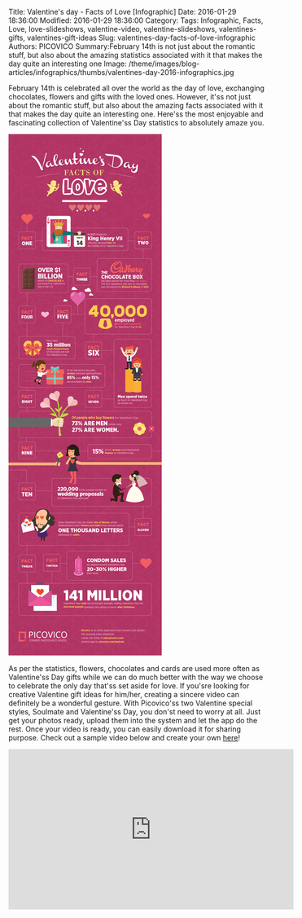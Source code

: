 Title: Valentine&#39;s day - Facts of Love [Infographic]
Date: 2016-01-29 18:36:00
Modified: 2016-01-29 18:36:00
Category: 
Tags: Infographic, Facts, Love, love-slideshows, valentine-video, valentine-slideshows, valentines-gifts, valentines-gift-ideas
Slug: valentines-day-facts-of-love-infographic
Authors: PICOVICO
Summary:February 14th is not just about the romantic stuff, but also about the amazing statistics associated with it that makes the day quite an interesting one
Image: /theme/images/blog-articles/infographics/thumbs/valentines-day-2016-infographics.jpg

February 14th is celebrated all over the world as the day of love, exchanging chocolates, flowers and gifts with the loved ones. However, it&#39;ss not just about the romantic stuff, but also about the amazing facts associated with it that makes the day quite an interesting one. Here&#39;ss the most enjoyable and fascinating collection of Valentine&#39;ss Day statistics to absolutely amaze you.

![Valentine&#39;ss day infographic](/theme/images/blog-articles/infographics/valentines-day-2016-infographics.jpg)

As per the statistics, flowers, chocolates and cards are used more often as Valentine&#39;ss Day gifts while we can do much better with the way we choose to celebrate the only day that&#39;ss set aside for love.
If you&#39;sre looking for creative Valentine gift ideas for him/her, creating a sincere video can definitely be a wonderful gesture. With Picovico&#39;ss two Valentine special styles, Soulmate and Valentine&#39;ss Day, you don&#39;st need to worry at all. Just get your photos ready, upload them into the system and let the app do the rest. Once your video is ready, you can easily download it for sharing purpose.
Check out a sample video below and create your own [here](https://web.picovico.com/en/video/styles/love_soulmate)! 

<iframe width="560" height="315" src="https://www.youtube.com/embed/pKIgZnnxzpU" frameborder="0" allowfullscreen></iframe>

